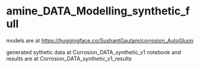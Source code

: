 # amine_DATA_Modelling_synthetic_full

models are at https://huggingface.co/SushantGautam/corrosion_AutoGluon

generated sythetic data at Corrosion_DATA_synthetic_v1
notebook and results are at Corrosion_DATA_synthetic_v1_results
